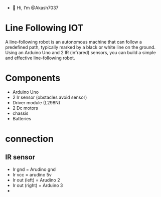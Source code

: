 - 👋 Hi, I’m @Akash7037
# Line Following IOT 
A line-following robot is an autonomous machine that can follow a predefined path, typically marked by a black or white line on the ground. Using an Arduino Uno and 2 IR (infrared) sensors, you can build a simple and effective line-following robot.
# Components 
- Arduino Uno
- 2 Ir sensor (obstacles avoid sensor)
- Driver module (L298N)
- 2 Dc motors
- chassis
- Batteries
# connection 
## IR sensor 
- Ir gnd = Arudino gnd
- Ir vcc = arudino 5v
- Ir out (left) = Arudino 2
- Ir out (right) = Arduino 3
- 
<!---
Akash7037/Akash7037 is a ✨ special ✨ repository because its `README.md` (this file) appears on your GitHub profile.
You can click the Preview link to take a look at your changes.
--->
